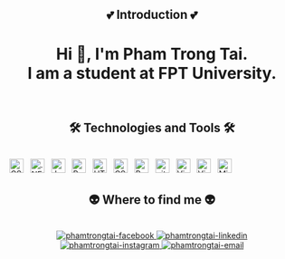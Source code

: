 ﻿<h2 align="center">💕 Introduction 💕</h2>
<h1 align="center">Hi 👋, I'm Pham Trong Tai. </br>
    I am a student at FPT University.
</h1>
<br>

<h2 align="center">🛠 Technologies and Tools 🛠</h2>
<br>
<!-- https://simpleicons.org/ -->
<span><img src="https://img.shields.io/badge/CSharp-282C34?logo=csharp&logoColor=239120" alt="CSharp logo" title="CSharp" height="25" /></span>
&nbsp;
<span><img src="https://img.shields.io/badge/.NET-282C34?logo=.net&logoColor=512BD4" alt=".NET logo" title=".NET" height="25" /></span>
&nbsp;
<span><img src="https://img.shields.io/badge/JavaScript-282C34?logo=javascript&logoColor=F7DF1E" alt="JavaScript logo" title="JavaScript" height="25" /></span>
&nbsp;
<span><img src="https://img.shields.io/badge/ReactJS-282C34?logo=react&logoColor=61DAFB" alt="ReactJS logo" title="ReactJS" height="25" /></span>
&nbsp;
<span><img src="https://img.shields.io/badge/HTML5-282C34?logo=html5&logoColor=E34F26" alt="HTML5 logo" title="HTML5" height="25" /></span>
&nbsp;
<span><img src="https://img.shields.io/badge/CSS3-282C34?logo=css3&logoColor=1572B6" alt="CSS3 logo" title="CSS3" height="25" /></span>
&nbsp;
<span><img src="https://img.shields.io/badge/Bootstrap-282C34?logo=bootstrap&logoColor=7952B3" alt="Bootstrap logo" title="Bootstrap" height="25" /></span>
&nbsp;
<span><img src="https://img.shields.io/badge/git-282C34?logo=git&logoColor=F05032" alt="git logo" title="git" height="25" /></span>
&nbsp;
<span><img src="https://img.shields.io/badge/VS%20Code-282C34?logo=visual-studio-code&logoColor=007ACC" alt="Visual Studio Code logo" title="Visual Studio Code" height="25" /></span>
&nbsp;
<span><img src="https://img.shields.io/badge/VisualStudio-282C34?logo=visual-studio&logoColor=5C2D91" alt="Visual Studio logo" title="Visual Studio" height="25" /></span>
&nbsp;
<span><img src="https://img.shields.io/badge/MicrosoftSQLServer-282C34?logo=MicrosoftSQLServer&logoColor=CC2927" alt="Microft SQL Server logo" title="Microft SQL Server" height="25" /></span>
&nbsp;


<br>
<h2 align="center">👽 Where to find me 👽</h2>
<br>
<!-- https://icons8.com -->
<div align="center">
  <a href="https://www.facebook.com/phamtrongtai1601" target="blank">
    <img src="https://img.icons8.com/bubbles/100/000000/facebook-new.png" alt="phamtrongtai-facebook" />
  </a>
  <a href="https://www.linkedin.com/in/trinity-fptu" target="blank">
    <img src="https://img.icons8.com/bubbles/100/000000/linkedin.png" alt="phamtrongtai-linkedin" />
  </a>
  <a href="https://instagram.com/_trinity_1601_" target="blank">
    <img src="https://img.icons8.com/bubbles/100/000000/instagram.png" alt="phamtrongtai-instagram" />
  </a>
  <a href="mailto:phamtrongtaik15@gmail.com" target="top">
    <img src="https://img.icons8.com/bubbles/100/000000/apple-mail.png" alt="phamtrongtai-email" />
  </a>
</div>

<br>


